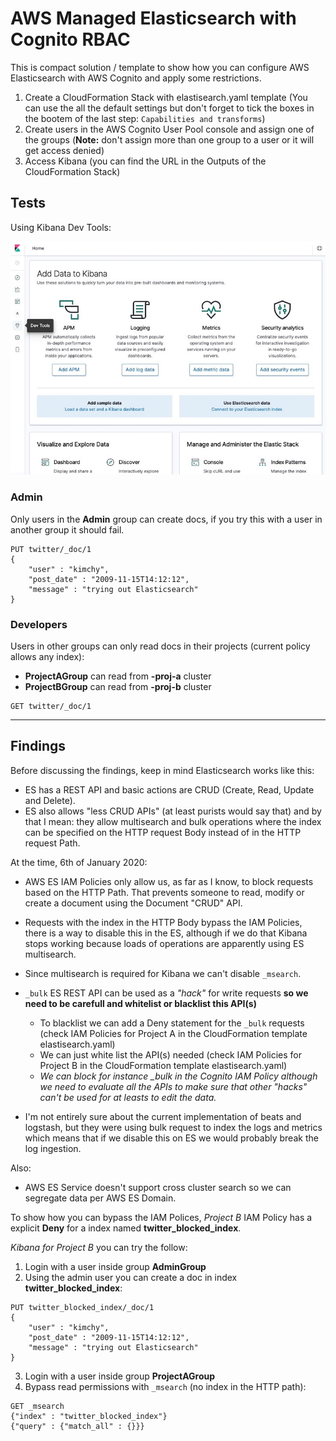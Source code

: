 # AWS Managed Elasticsearch with Cognito RBAC

This is compact solution / template to show how you can configure AWS Elasticsearch with AWS Cognito and apply some restrictions.

1. Create a CloudFormation Stack with elastisearch.yaml template (You can use the all the default settings but don't forget to tick the boxes in the bootem of the last step: `Capabilities and transforms`)
2. Create users in the AWS Cognito User Pool console and assign one of the groups (**Note:** don't assign more than one group to a user or it will get access denied)
3. Access Kibana (you can find the URL in the Outputs of the CloudFormation Stack)

## Tests

Using Kibana Dev Tools:

![picture](images/kibana_devtools.jpg)

### Admin

Only users in the **Admin** group can create docs, if you try this with a user in another group it should fail.

```
PUT twitter/_doc/1
{
    "user" : "kimchy",
    "post_date" : "2009-11-15T14:12:12",
    "message" : "trying out Elasticsearch"
}
```

### Developers

Users in other groups can only read docs in their projects (current policy allows any index):

* **ProjectAGroup** can read from **-proj-a** cluster
* **ProjectBGroup** can read from **-proj-b** cluster

```
GET twitter/_doc/1
```

---

## Findings

Before discussing the findings, keep in mind Elasticsearch works like this:

* ES has a REST API and basic actions are CRUD (Create, Read, Update and Delete).
* ES also allows "less CRUD APIs" (at least purists would say that) and by that I mean: they allow multisearch and bulk operations where the index can be specified on the HTTP request Body instead of in the HTTP request Path.

At the time, 6th of January 2020:

* AWS ES IAM Policies only allow us, as far as I know, to block requests based on the HTTP Path. That prevents someone to read, modify or create a document using the Document "CRUD" API.
* Requests with the index in the HTTP Body bypass the IAM Policies, there is a way to disable this in the ES, although if we do that Kibana stops working because loads of operations are apparently using ES multisearch.
* Since multisearch is required for Kibana we can't disable `_msearch`.
* `_bulk` ES REST API can be used as a _"hack"_ for write requests **so we need to be carefull and whitelist or blacklist this API(s)**
    * To blacklist we can add a Deny statement for the `_bulk` requests (check IAM Policies for Project A in the CloudFormation template elastisearch.yaml)
    * We can just white list the API(s) needed (check IAM Policies for Project B in the CloudFormation template elastisearch.yaml)
    * *We can block for instance _bulk in the Cognito IAM Policy although we need to evaluate all the APIs to make sure that other "hacks" can't be used for at leasts to edit the data.*

* I'm not entirely sure about the current implementation of beats and logstash, but they were using bulk request to index the logs and metrics which means that if we disable this on ES we would probably break the log ingestion.

Also:

* AWS ES Service doesn't support cross cluster search so we can segregate data per AWS ES Domain.

To show how you can bypass the IAM Polices, _Project B_ IAM Policy has a explicit **Deny** for a index named **twitter_blocked_index**.

_Kibana for Project B_ you can try the follow:

1. Login with a user inside group **AdminGroup**
2. Using the admin user you can create a doc in index **twitter_blocked_index**:

```
PUT twitter_blocked_index/_doc/1
{
    "user" : "kimchy",
    "post_date" : "2009-11-15T14:12:12",
    "message" : "trying out Elasticsearch"
}
```

3. Login with a user inside group **ProjectAGroup**
4. Bypass read permissions with `_msearch` (no index in the HTTP path):

```
GET _msearch
{"index" : "twitter_blocked_index"}
{"query" : {"match_all" : {}}}
```